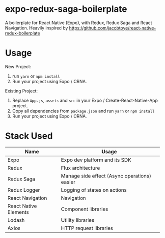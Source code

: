 # expo-redux-saga-boilerplate

A boilerplate for React Native (Expo), with Redux, Redux Saga and React Navigation.
Heavily inspired by https://github.com/jacobtoye/react-native-redux-boilerplate

# Usage

New Project:
1. run `yarn` or `npm install`
2. Run your project using Expo / CRNA.

Existing Project:

1. Replace `App.js`, `assets` and `src` in your Expo / Create-React-Native-App project.
2. Copy all dependencies from `package.json` and run `yarn` or `npm install`
3. Run your project using Expo / CRNA.

# Stack Used

| Name                  | Usage                                        |                  
| --------------------- | ---------------------------------------------|
| Expo                  | Expo dev platform and its SDK                |
| Redux                 | Flux architecture                            |
| Redux Saga            | Manage side effect (Async operations) easier |
| Redux Logger          | Logging of states on actions                 |
| React Navigation      | Navigation                                   |
| React Native Elements | Component libraries                          |    
| Lodash                | Utility libraries                            |
| Axios                 | HTTP request libraries                       |


